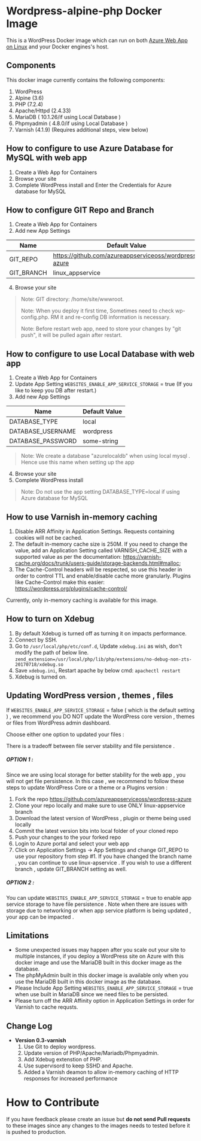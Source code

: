 # Wordpress-alpine-php Docker Image 
This is a WordPress Docker image which can run on both [Azure Web App on Linux](https://docs.microsoft.com/en-us/azure/app-service-web/app-service-linux-intro) and your Docker engines's host.

## Components
This docker image currently contains the following components:

1. WordPress   
2. Alpine (3.6)
3. PHP (7.2.4)
4. Apache/Httpd (2.4.33)
5. MariaDB ( 10.1.26/if using Local Database )
6. Phpmyadmin ( 4.8.0/if using Local Database )
7. Varnish (4.1.9) (Requires additional steps, view below)

## How to configure to use Azure Database for MySQL with web app 
1. Create a Web App for Containers
2. Browse your site 
3. Complete WordPress install and Enter the Credentials for Azure database for MySQL 

## How to configure GIT Repo and Branch
1. Create a Web App for Containers 
2. Add new App Settings 

Name | Default Value
---- | -------------
GIT_REPO | https://github.com/azureappserviceoss/wordpress-azure
GIT_BRANCH | linux_appservice

4. Browse your site

>Note: GIT directory: /home/site/wwwroot.
>
>Note: When you deploy it first time, Sometimes need to check wp-config.php. RM it and re-config DB information is necessary.
>
>Note: Before restart web app, need to store your changes by "git push", it will be pulled again after restart.
>

## How to configure to use Local Database with web app 
1. Create a Web App for Containers 
2. Update App Setting ```WEBSITES_ENABLE_APP_SERVICE_STORAGE``` = true (If you like to keep you DB after restart.)
3. Add new App Settings 

Name | Default Value
---- | -------------
DATABASE_TYPE | local
DATABASE_USERNAME | wordpress
DATABASE_PASSWORD | some-string
>Note: We create a database "azurelocaldb" when using local mysql . Hence use this name when setting up the app

4. Browse your site 
5. Complete WordPress install

>Note: Do not use the app setting DATABASE_TYPE=local if using Azure database for MySQL

## How to use Varnish in-memory caching
1. Disable ARR Affinity in Application Settings. Requests containing cookies will not be cached.
2. The default in-memory cache size is 250M. If you need to change the value, add an Application Setting called VARNISH_CACHE_SIZE with a supported value as per the documentation: https://varnish-cache.org/docs/trunk/users-guide/storage-backends.html#malloc;
3. The Cache-Control headers will be respected, so use this header in order to control TTL and enable/disable cache more granularly. Plugins like Cache-Control make this easier: https://wordpress.org/plugins/cache-control/ 

Currently, only in-memory caching is available for this image.

## How to turn on Xdebug
1. By default Xdebug is turned off as turning it on impacts performance.
2. Connect by SSH.
3. Go to ```/usr/local/php/etc/conf.d```,  Update ```xdebug.ini``` as wish, don't modify the path of below line.
```zend_extension=/usr/local/php/lib/php/extensions/no-debug-non-zts-20170718/xdebug.so```
4. Save ```xdebug.ini```, Restart apache by below cmd: 
```apachectl restart```
5. Xdebug is turned on.

## Updating WordPress version , themes , files 

If ```WEBSITES_ENABLE_APP_SERVICE_STORAGE``` = false  ( which is the default setting ) , we recommend you DO NOT update the WordPress core version , themes or files from WordPress admin dashboard. 

Choose either one option to updated your files : 

There is a tradeoff between file server stability and file persistence . 
##### OPTION 1 : 
Since we are using local storage for better stability for the web app , you will not get file persistence.  In this case , we recommend to follow these steps to update WordPress Core  or a theme or a Plugins version :
1.	Fork the repo https://github.com/azureappserviceoss/wordpress-azure 
2.	Clone your repo locally and make sure to use ONLY linux-appservice branch 
3.	Download the latest version of WordPress , plugin or theme being used locally 
4.	Commit the latest version bits into local folder of your cloned repo 
5.	Push your changes to the your forked repo 
6.	Login to Azure portal and select your web app 
7.	Click on Application Settings -> App Settings and change GIT_REPO to use your repository from step #1. If you have changed the branch name , you can continue to use linux-apservice . If you wish to use a different branch , update GIT_BRANCH setting as well. 

##### OPTION 2 :  
You can update ```WEBSITES_ENABLE_APP_SERVICE_STORAGE``` = true  to enable app service storage to have file persistence . Note when there are issues with storage  due to networking or when app service platform is being updated , your app can be impacted . 


## Limitations
- Some unexpected issues may happen after you scale out your site to multiple instances, if you deploy a WordPress site on Azure with this docker image and use the MariaDB built in this docker image as the database.
- The phpMyAdmin built in this docker image is available only when you use the MariaDB built in this docker image as the database.
- Please Include  App Setting ```WEBSITES_ENABLE_APP_SERVICE_STORAGE``` = true  when use built in MariaDB since we need files to be persisted. 
- Please turn off the ARR Affinity option in Application Settings in order for Varnish to cache requsts.

## Change Log
- **Version 0.3-varnish** 
  1. Use Git to deploy wordpress.
  2. Update version of PHP/Apache/Mariadb/Phpmyadmin.
  3. Add Xdebug extenstion of PHP.
  4. Use supervisord to keep SSHD and Apache.
  5. Added a Varnish deamon to allow in-memory caching of HTTP responses for increased performance

# How to Contribute
If you have feedback please create an issue but **do not send Pull requests** to these images since any changes to the images needs to tested before it is pushed to production. 